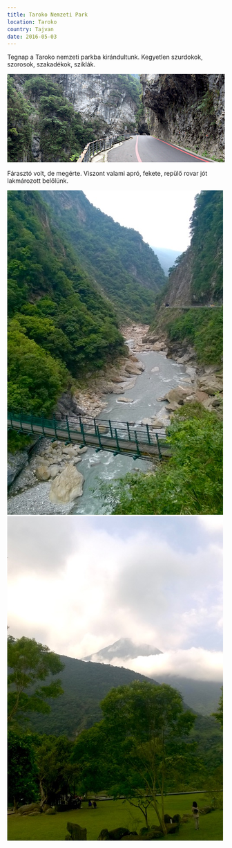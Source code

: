 ```yaml
---
title: Taroko Nemzeti Park
location: Taroko
country: Tajvan
date: 2016-05-03
---
```


Tegnap a Taroko nemzeti parkba kirándultunk. Kegyetlen szurdokok, szorosok, szakadékok, sziklák.

![](../../img/taroko.jpg)

Fárasztó volt, de megérte. Viszont valami apró, fekete, repülő rovar jót lakmározott belőlünk.

![](../../img/0503-4.jpg)
![](../../img/0503-3.jpg)
